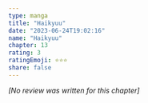 ```yaml
---
type: manga
title: "Haikyuu"
date: "2023-06-24T19:02:16"
name: "Haikyuu"
chapter: 13
rating: 3
ratingEmoji: ⭐️⭐️⭐️
share: false
---
```


_[No review was written for this chapter]_
